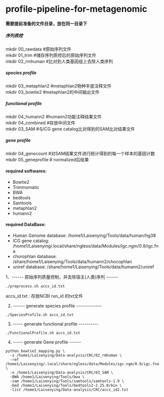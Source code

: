 # profile-pipeline-for-metagenomic
#### 需要提前准备的文件目录，放在同一目录下
##### 序列质控
mkdir 00_rawdata    #原始序列文件 \
mkdir 01_trim       #储存序列质控后的原始序列文件 \
mkdir 02_rmhuman    #比对到人类基因组上去除人类序列 
##### species profile
mkdir 03_metaphlan2 #metaphlan2物种丰度注释文件 \
mkdir 03_bowtie2    #metaphlan2的中间输出文件 
##### functional profile
mkdir 04_humann2    #humann2功能注释结果文件 \
mkdir 04_combined   #存放中间文件 \
mkdir 03_SAM        #与ICG gene catalog比对得到的SAM比对结果文件 
##### gene profile
mkdir 04_genecount  #对SAM结果文件进行统计得到的每一个样本的基因计数 \
mkdir 05_geneprofile # normalized后结果 

#### required softwares: 
- Bowtie2
- Trimmomatic
- BWA
- bedtools
- Samtools
- metaphlan2 
- humann2

#### required DataBase:
 - Human Genome database: /home1/Laisenying/Tools/data/human/hg38
 - ICG gene catalog: /home1/Laisenying/.local/share/ngless/data/Modules/igc.ngm/0.9/igc.fna
 - chorophlan database: /share/home1/Laisenying/Tools/data/humann2/chocophlan
 - uniref database: /share/home1/Laisenying/Tools/data/humann2/uniref
 

1、------ 原始序列质量控制，并去除宿主(人类)序列 ------
```
./preprocess.sh accs_id.txt 
```
accs_id.txt : 存放NCBI run_id 的txt文件

2. ------ generate species profile ------------- 
```
./SpeciesProfile.sh accs_id.txt
```

3. ----- generate functional profile ----------
```
./FunctionalProfile.sh accs_id.txt
```

4. ----- generate Gene profile ------
```
python bowtie2_mapping.py \
  -s /home1/Laisenying/Data-analysis/CRC/02_rmhuman \
  -ref /home1/Laisenying/.local/share/ngless/data/Modules/igc.ngm/0.9/igc.fna \
  -o /home1/Laisenying/Data-analysis/CRC/03_SAM \
  -BWA /home1/Laisenying/Tools/bwa \
  -sam /home1/Laisenying/Tools/samtools/samtools-1.9 \
  -bed /home1/Laisenying/Tools/bedtools2-2.25.0/bin \
  -list /home1/Laisenying/Data-analysis/CRC/accs_id2.txt
```

